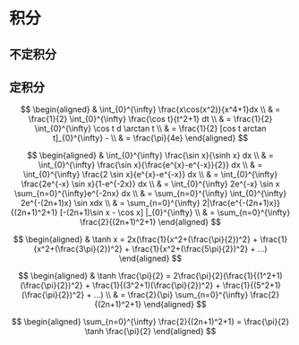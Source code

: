 # 积分

## 不定积分

## 定积分

$$
\begin{aligned}
& \int_{0}^{\infty} \frac{x\cos(x^2)}{x^4+1}dx \\ 
& = \frac{1}{2} \int_{0}^{\infty} \frac{\cos t}{t^2+1} dt \\ 
& = \frac{1}{2} \int_{0}^{\infty} \cos t d \arctan t \\ 
& = \frac{1}{2} [cos t arctan t]_{0}^{\infty} - \\ 
& = \frac{\pi}{4e}
\end{aligned}
$$

$$
\begin{aligned}
& \int_{0}^{\infty} \frac{\sin x}{\sinh x} dx \\ 
& = \int_{0}^{\infty} \frac{\sin x}{\frac{e^{x}-e^{-x}}{2}} dx \\ 
& = \int_{0}^{\infty} \frac{2 \sin x}{e^{x}-e^{-x}} dx \\ 
& = \int_{0}^{\infty} \frac{2e^{-x} \sin x}{1-e^{-2x}} dx \\ 
& = \int_{0}^{\infty} 2e^{-x} \sin x \sum_{n=0}^{\infty}e^{-2nx} dx \\
& = \sum_{n=0}^{\infty} \int_{0}^{\infty} 2e^{-(2n+1)x} \sin xdx \\
& = \sum_{n=0}^{\infty} 2|\frac{e^{-(2n+1)x}}{(2n+1)^2+1} [-(2n+1)\sin x - \cos x] |_{0}^{\infty} \\
& = \sum_{n=0}^{\infty} \frac{2}{(2n+1)^2+1}
\end{aligned}
$$

$$
\begin{aligned}
& \tanh x = 2x(\frac{1}{x^2+(\frac{\pi}{2})^2} + \frac{1}{x^2+(\frac{3\pi}{2})^2} + \frac{1}{x^2+(\frac{5\pi}{2})^2} + ...)
\end{aligned}
$$

$$
\begin{aligned}
& \tanh \frac{\pi}{2} = 2\frac{\pi}{2}(\frac{1}{(1^2+1)(\frac{\pi}{2})^2} + \frac{1}{(3^2+1)(\frac{\pi}{2})^2} + \frac{1}{(5^2+1)(\frac{\pi}{2})^2} + ...) \\
& = \frac{2}{\pi} \sum_{n=0}^{\infty} \frac{2}{(2n+1)^2+1}
\end{aligned}
$$

$$
\begin{aligned}
\sum_{n=0}^{\infty} \frac{2}{(2n+1)^2+1} = \frac{\pi}{2} \tanh \frac{\pi}{2}
\end{aligned}
$$
